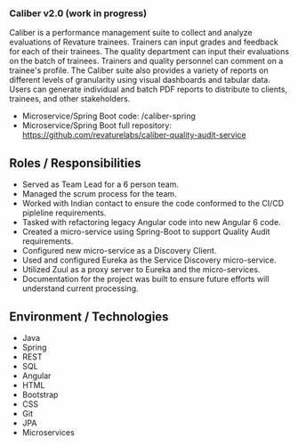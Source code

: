 ### Caliber v2.0 (work in progress)   
Caliber is a performance management suite to collect and analyze evaluations of Revature trainees. Trainers can input grades and feedback for each of their trainees. The quality department can input their evaluations on the batch of trainees. Trainers and quality personnel can comment on a trainee's profile. The Caliber suite also provides a variety of reports on different levels of granularity using visual dashboards and tabular data. Users can generate individual and batch PDF reports to distribute to clients, trainees, and other stakeholders.

* Microservice/Spring Boot code: /caliber-spring
* Microservice/Spring Boot full repository: https://github.com/revaturelabs/caliber-quality-audit-service

## Roles / Responsibilities
* Served as Team Lead for a 6 person team.
* Managed the scrum process for the team.
* Worked with Indian contact to ensure the code conformed to the CI/CD pipleline requirements.
* Tasked with refactoring legacy Angular code into new Angular 6 code.
* Created a micro-service using Spring-Boot to support Quality Audit requirements.
* Configured new micro-service as a Discovery Client.
* Used and configured Eureka as the Service Discovery micro-service.
* Utilized Zuul as a proxy server to Eureka and the micro-services.
* Documentation for the project was built to ensure future efforts will understand current processing.

## Environment / Technologies
* Java 
* Spring 
* REST 
* SQL 
* Angular 
* HTML
* Bootstrap
* CSS
* Git
* JPA
* Microservices
